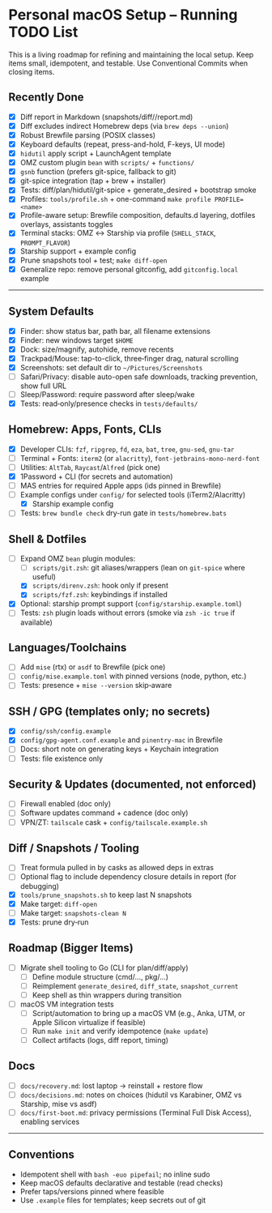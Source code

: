 # Personal macOS Setup – Running TODO List

This is a living roadmap for refining and maintaining the local setup. Keep items small, idempotent, and testable. Use Conventional Commits when closing items.

## Recently Done
- [x] Diff report in Markdown (snapshots/diff/<ts>/report.md)
- [x] Diff excludes indirect Homebrew deps (via `brew deps --union`)
- [x] Robust Brewfile parsing (POSIX classes)
- [x] Keyboard defaults (repeat, press-and-hold, F-keys, UI mode)
- [x] `hidutil` apply script + LaunchAgent template
- [x] OMZ custom plugin `bean` with `scripts/` + `functions/`
- [x] `gsnb` function (prefers git-spice, fallback to git)
- [x] git-spice integration (tap + brew + installer)
- [x] Tests: diff/plan/hidutil/git-spice + generate_desired + bootstrap smoke
- [x] Profiles: `tools/profile.sh` + one-command `make profile PROFILE=<name>`
- [x] Profile-aware setup: Brewfile composition, defaults.d layering, dotfiles overlays, assistants toggles
- [x] Terminal stacks: OMZ ↔ Starship via profile (`SHELL_STACK`, `PROMPT_FLAVOR`)
- [x] Starship support + example config
- [x] Prune snapshots tool + test; `make diff-open`
- [x] Generalize repo: remove personal gitconfig, add `gitconfig.local` example

---

## System Defaults
- [x] Finder: show status bar, path bar, all filename extensions
- [x] Finder: new windows target `$HOME`
- [x] Dock: size/magnify, autohide, remove recents
- [x] Trackpad/Mouse: tap-to-click, three‑finger drag, natural scrolling
- [x] Screenshots: set default dir to `~/Pictures/Screenshots`
- [ ] Safari/Privacy: disable auto-open safe downloads, tracking prevention, show full URL
- [ ] Sleep/Password: require password after sleep/wake
- [x] Tests: read‑only/presence checks in `tests/defaults/`

## Homebrew: Apps, Fonts, CLIs
- [x] Developer CLIs: `fzf`, `ripgrep`, `fd`, `eza`, `bat`, `tree`, `gnu-sed`, `gnu-tar`
- [ ] Terminal + Fonts: `iterm2` (or `alacritty`), `font-jetbrains-mono-nerd-font`
- [ ] Utilities: `AltTab`, `Raycast`/`Alfred` (pick one)
- [x] 1Password + CLI (for secrets and automation)
- [ ] MAS entries for required Apple apps (ids pinned in Brewfile)
- [ ] Example configs under `config/` for selected tools (iTerm2/Alacritty)
  - [x] Starship example config
- [ ] Tests: `brew bundle check` dry-run gate in `tests/homebrew.bats`

## Shell & Dotfiles
- [ ] Expand OMZ `bean` plugin modules:
  - [ ] `scripts/git.zsh`: git aliases/wrappers (lean on `git-spice` where useful)
  - [x] `scripts/direnv.zsh`: hook only if present
  - [x] `scripts/fzf.zsh`: keybindings if installed
- [x] Optional: starship prompt support (`config/starship.example.toml`)
- [ ] Tests: `zsh` plugin loads without errors (smoke via `zsh -ic true` if available)

## Languages/Toolchains
- [ ] Add `mise` (rtx) or `asdf` to Brewfile (pick one)
- [ ] `config/mise.example.toml` with pinned versions (node, python, etc.)
- [ ] Tests: presence + `mise --version` skip‑aware

## SSH / GPG (templates only; no secrets)
- [x] `config/ssh/config.example`
- [x] `config/gpg-agent.conf.example` and `pinentry-mac` in Brewfile
- [ ] Docs: short note on generating keys + Keychain integration
- [ ] Tests: file existence only

## Security & Updates (documented, not enforced)
- [ ] Firewall enabled (doc only)
- [ ] Software updates command + cadence (doc only)
- [ ] VPN/ZT: `tailscale` cask + `config/tailscale.example.sh`

## Diff / Snapshots / Tooling
- [ ] Treat formula pulled in by casks as allowed deps in extras
- [ ] Optional flag to include dependency closure details in report (for debugging)
- [x] `tools/prune_snapshots.sh` to keep last N snapshots
- [x] Make target: `diff-open`
- [ ] Make target: `snapshots-clean N`
- [x] Tests: prune dry‑run

## Roadmap (Bigger Items)
- [ ] Migrate shell tooling to Go (CLI for plan/diff/apply)
  - [ ] Define module structure (cmd/..., pkg/...)
  - [ ] Reimplement `generate_desired`, `diff_state`, `snapshot_current`
  - [ ] Keep shell as thin wrappers during transition
- [ ] macOS VM integration tests
  - [ ] Script/automation to bring up a macOS VM (e.g., Anka, UTM, or Apple Silicon virtualize if feasible)
  - [ ] Run `make init` and verify idempotence (`make update`)
  - [ ] Collect artifacts (logs, diff report, timing)

## Docs
- [ ] `docs/recovery.md`: lost laptop → reinstall + restore flow
- [ ] `docs/decisions.md`: notes on choices (hidutil vs Karabiner, OMZ vs Starship, mise vs asdf)
- [ ] `docs/first-boot.md`: privacy permissions (Terminal Full Disk Access), enabling services

---

## Conventions
- Idempotent shell with `bash -euo pipefail`; no inline sudo
- Keep macOS defaults declarative and testable (read checks)
- Prefer taps/versions pinned where feasible
- Use `.example` files for templates; keep secrets out of git
